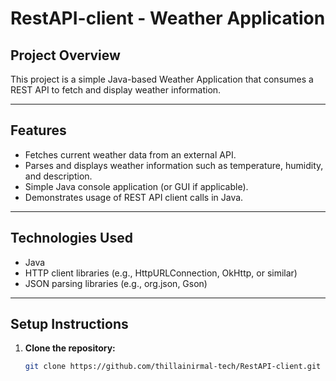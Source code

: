 # RestAPI-client - Weather Application

## Project Overview

This project is a simple Java-based Weather Application that consumes a REST API to fetch and display weather information.

---

## Features

- Fetches current weather data from an external API.
- Parses and displays weather information such as temperature, humidity, and description.
- Simple Java console application (or GUI if applicable).
- Demonstrates usage of REST API client calls in Java.

---

## Technologies Used

- Java
- HTTP client libraries (e.g., HttpURLConnection, OkHttp, or similar)
- JSON parsing libraries (e.g., org.json, Gson)

---

## Setup Instructions

1. **Clone the repository:**

   ```bash
   git clone https://github.com/thillainirmal-tech/RestAPI-client.git
